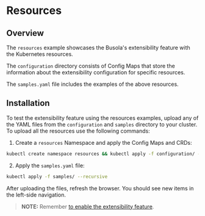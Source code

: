# Resources

## Overview

The `resources` example showcases the Busola's extensibility feature with the Kubernetes resources.

The `configuration` directory consists of Config Maps that store the information about the extensibility configuration for specific resources.

The `samples.yaml` file includes the examples of the above resources.

## Installation

To test the extensibility feature using the resources examples, upload any of the YAML files from the `configuration` and `samples` directory to your cluster. To upload all the resources use the following commands:

1. Create a `resources` Namespace and apply the Config Maps and CRDs:

```bash
kubectl create namespace resources && kubectl apply -f configuration/ --recursive
```

2. Apply the `samples.yaml` file:

```bash
kubectl apply -f samples/ --recursive
```

After uploading the files, refresh the browser. You should see new items in the left-side navigation.

> **NOTE:** Remember [to enable the extensibility feature](./../../docs//features.md).
